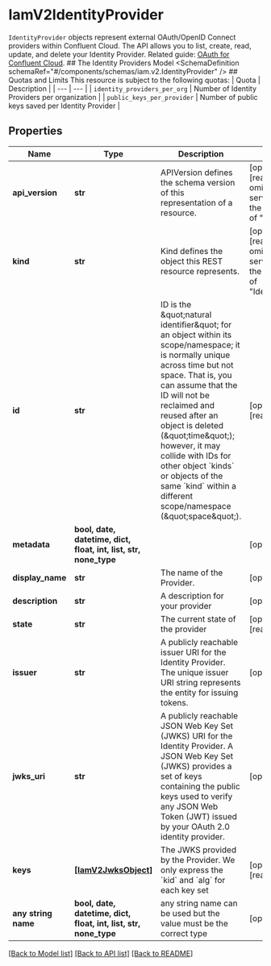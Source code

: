 # IamV2IdentityProvider

`IdentityProvider` objects represent external OAuth/OpenID Connect providers within Confluent Cloud.  The API allows you to list, create, read, update, and delete your Identity Provider.   Related guide: [OAuth for Confluent Cloud](https://docs.confluent.io/cloud/current/access-management/authenticate/oauth/overview.html).  ## The Identity Providers Model <SchemaDefinition schemaRef=\"#/components/schemas/iam.v2.IdentityProvider\" />  ## Quotas and Limits This resource is subject to the following quotas:  | Quota | Description | | --- | --- | | `identity_providers_per_org` | Number of Identity Providers per organization | | `public_keys_per_provider` | Number of public keys saved per Identity Provider |

## Properties
Name | Type | Description | Notes
------------ | ------------- | ------------- | -------------
**api_version** | **str** | APIVersion defines the schema version of this representation of a resource. | [optional] [readonly]  if omitted the server will use the default value of "iam/v2"
**kind** | **str** | Kind defines the object this REST resource represents. | [optional] [readonly]  if omitted the server will use the default value of "IdentityProvider"
**id** | **str** | ID is the \&quot;natural identifier\&quot; for an object within its scope/namespace; it is normally unique across time but not space. That is, you can assume that the ID will not be reclaimed and reused after an object is deleted (\&quot;time\&quot;); however, it may collide with IDs for other object &#x60;kinds&#x60; or objects of the same &#x60;kind&#x60; within a different scope/namespace (\&quot;space\&quot;). | [optional] [readonly] 
**metadata** | **bool, date, datetime, dict, float, int, list, str, none_type** |  | [optional] 
**display_name** | **str** | The name of the Provider. | [optional] 
**description** | **str** | A description for your provider | [optional] 
**state** | **str** | The current state of the provider | [optional] [readonly] 
**issuer** | **str** | A publicly reachable issuer URI for the Identity Provider. The unique issuer URI string represents the entity for issuing tokens. | [optional] 
**jwks_uri** | **str** | A publicly reachable JSON Web Key Set (JWKS) URI for the Identity Provider. A JSON Web Key Set (JWKS) provides a set of keys containing the public keys used to verify any JSON Web Token (JWT) issued by your OAuth 2.0 identity provider. | [optional] 
**keys** | [**[IamV2JwksObject]**](IamV2JwksObject.md) | The JWKS provided by the Provider. We only express the &#x60;kid&#x60; and &#x60;alg&#x60; for each key set | [optional] [readonly] 
**any string name** | **bool, date, datetime, dict, float, int, list, str, none_type** | any string name can be used but the value must be the correct type | [optional]

[[Back to Model list]](../README.md#documentation-for-models) [[Back to API list]](../README.md#documentation-for-api-endpoints) [[Back to README]](../README.md)


